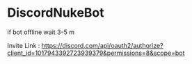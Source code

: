 # DiscordNukeBot

if bot offline wait 3-5 m

Invite Link : https://discord.com/api/oauth2/authorize?client_id=1017943392723939379&permissions=8&scope=bot
